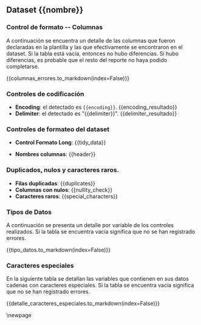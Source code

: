 

## Dataset {{nombre}} 

### Control de formato -- Columnas


A continuación se encuentra un detalle de las columnas que fueron declaradas en la plantilla y las que efectivamente
se encontraron en el dataset. Si la tabla está vacía, entonces no hubo diferencias.
Si hubo diferencias, es probable que el resto del reporte no haya podido completarse.

{{columnas_errores.to_markdown(index=False)}}

### Controles de codificación

*   **Encoding**: el detectado es `{{encoding}}`. {{encoding_resultado}}
*   **Delimiter**: el detectado es "{{delimiter}}". {{delimiter_resultado}}

### Controles de formateo del dataset

*   **Control Formato Long**: {{tidy_data}}

*   **Nombres columnas**: {{header}}

### Duplicados, nulos y caracteres raros. 

*   **Filas duplicadas**: {{duplicates}}
*   **Columnas con nulos**: {{nullity_check}}
*   **Caracteres raros**: {{special_characters}}

### Tipos de Datos 

A continuación se presenta un detalle por variable de los controles realizados. 
Si la tabla se encuentra vacía significa que no se han registrado errores. 

{{tipo_datos.to_markdown(index=False)}}


### Caracteres especiales 

En la siguiente tabla se detallan las variables que contienen en sus datos cadenas con caracteres especiales.
Si la tabla se encuentra vacía significa que no se han registrado errores.  

{{detalle_caracteres_especiales.to_markdown(index=False)}}


\newpage